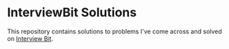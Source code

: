 # InterviewBit Solutions

This repository contains solutions to problems I've come across and solved on [Interview Bit](https://interviewbit.com).

